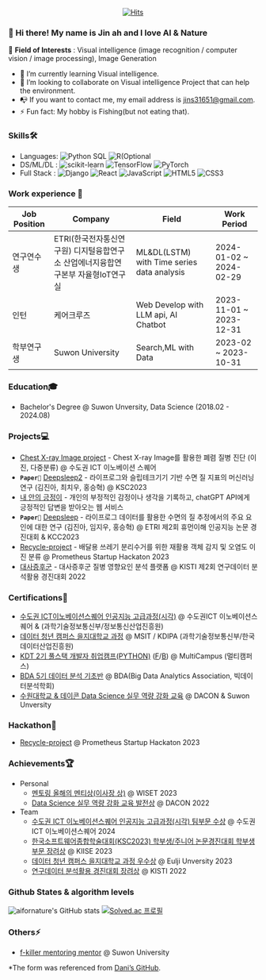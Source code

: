 <div align=center>
  
  [![Hits](https://hits.seeyoufarm.com/api/count/incr/badge.svg?url=https%3A%2F%2Fgithub.com%2Faifornature&count_bg=%2379C83D&title_bg=%23555555&icon=&icon_color=%23E7E7E7&title=Profile+views&edge_flat=false)](https://hits.seeyoufarm.com)
  
</div>

### 👋 Hi there! My name is Jin ah and I love AI & Nature
👀 **Field of Interests** : Visual intelligence (image recognition / computer vision / image processing), Image Generation
- 🌱 I’m currently learning Visual intelligence.
- 💞️ I’m looking to collaborate on Visual intelligence Project that can help the environment.
- 📭 If you want to contact me, my email address is jins31651@gmail.com.
- ⚡ Fun fact: My hobby is Fishing(but not eating that).

### Skills🛠️
- Languages: ![Python](https://img.shields.io/badge/Python-3776AB?style=flat&logo=python&logoColor=white) SQL ![R(Optional](https://img.shields.io/badge/R-276DC3?style=flat&logo=R&logoColor=white)
- DS/ML/DL : ![scikit-learn](https://img.shields.io/badge/sklearn-276DC3?style=flat&logo=R&logoColor=white) ![TensorFlow](https://img.shields.io/badge/TensorFlow-FF6F00?style=flat&logo=TensorFlow&logoColor=white) ![PyTorch](https://img.shields.io/badge/Pytorch-EE4C2C?style=flat&logo=Pytorch&logoColor=white)
- Full Stack : ![Django](https://img.shields.io/badge/Django-092E20?style=flat&logo=Django&logoColor=white) ![React](https://img.shields.io/badge/React-61DAFB?style=flat&logo=React&logoColor=white) ![JavaScript](https://img.shields.io/badge/JavaScript-F7DF1E?style=flat&logo=JavaScript&logoColor=white) ![HTML5](https://img.shields.io/badge/HTML5-E34F26?style=flat&logo=HTML5&logoColor=white) ![CSS3](https://img.shields.io/badge/CSS3-1572B6?style=flat&logo=CSS3&logoColor=white) 

### Work experience 👔
|Job Position|Company|Field|Work Period|
|------|---|---|---|
|연구연수생|ETRI(한국전자통신연구원) 디지털융합연구소 산업에너지융합연구본부 자율형IoT연구실|ML&DL(LSTM) with Time series data analysis|2024-01-02 ~ 2024-02-29|
|인턴|케어크루즈|Web Develop with LLM api, AI Chatbot|2023-11-01 ~ 2023-12-31|
|학부연구생|Suwon University|Search,ML with Data|2023-02 ~ 2023-10-31|

### Education🎓
- Bachelor's Degree @ Suwon Unversity, Data Science (2018.02 - 2024.08)

### Projects💻
- [Chest X-ray Image project](https://github.com/aifornature/Chest-X-ray-Image-project) - Chest X-ray Image를 활용한 폐렴 질병 진단 (이진, 다중분류) @ 수도권 ICT 이노베이션 스퀘어
- **`Paper📖`** [Deepsleep2](https://github.com/whatareyoudoingz/DeepSleep_project) - 라이프로그와 슬립테크기기 기반 수면 질 지표의 머신러닝 연구 (김진아, 최치우, 홍승혁) @ KSC2023
- [내 안의 긍정이](https://github.com/Dreamofheaven/inside_log) - 개인의 부정적인 감정이나 생각을 기록하고, chatGPT API에게 긍정적인 답변을 받아오는 웹 서비스 
- **`Paper📖`** [Deepsleep](https://github.com/whatareyoudoingz/ETRI-lifelog-data-project) - 라이프로그 데이터를 활용한 수면의 질 추정에서의 주요 요인에 대한 연구 (김진아, 임지우, 홍승혁) @ ETRI 제2회 휴먼이해 인공지능 논문 경진대회 & KCC2023
- [Recycle-project](https://github.com/Recycle-detection/recycle-project) - 배달용 쓰레기 분리수거를 위한 재활용 객체 감지 및 오염도 이진 분류 @ Prometheus Startup Hackaton 2023
- [대사증후군](https://github.com/Data-analysis-utilization-contest) - 대사증후군 질병 영향요인 분석 플랫폼 @ KISTI 제2회 연구데이터 분석활용 경진대회 2022

### Certifications📜
- [수도권 ICT이노베이션스퀘어 인공지능 고급과정(시각)](https://github.com/user-attachments/files/16530404/_._.pdf) @ 수도권ICT 이노베이션스퀘어 & (과학기술정보통신부/정보통신산업진흥원)
- [데이터 청년 캠퍼스 을지대학교 과정](https://github.com/user-attachments/files/16530209/43-.0031-000385.-.2.pdf) @ MSIT / KDIPA (과학기술정보통신부/한국데이터산업진흥원)
- [KDT 2기 풀스택 개발자 취업캠프(PYTHON)](https://github.com/user-attachments/files/16530203/43-.0031-000385.-.1.pdf) ([F](https://github.com/whatareyoudoingz/TIL)/[B](https://github.com/whatareyoudoingz/TIL_for_Backend)) @ MultiCampus (멀티캠퍼스)
- [BDA 5기 데이터 분석 기초반](https://github.com/user-attachments/files/16530391/_._.pdf) @ BDA(Big Data Analytics Association, 빅데이터분석학회) 
- [수원대학교 & 데이콘 Data Science 실무 역량 강화 교육](https://github.com/user-attachments/files/16530247/43-.0031-000385.-.1.pdf) @ DACON & Suwon Unversity 
  
### Hackathon🌱
- [Recycle-project](https://github.com/user-attachments/files/16530219/43-.0031-000385.-.3.pdf) @ Prometheus Startup Hackaton 2023
  
### Achievements🏆
- Personal
  - [멘토링 올해의 멘티상(이사장 상)](https://github.com/user-attachments/files/16530269/43-.0031-000385.-.4.pdf)
 @ WISET 2023
  - [Data Science 실무 역량 강화 교육 발전상](https://github.com/user-attachments/files/16530247/43-.0031-000385.-.1.pdf) @ DACON 2022
- Team
  - [수도권 ICT 이노베이션스퀘어 인공지능 고급과정(시각) 팀부문 수상](https://github.com/user-attachments/assets/af7e6a72-f7e1-4fff-b229-91e0c64991dc) @ 수도권 ICT 이노베이션스퀘어 2024
  - [한국소프트웨어종합학술대회(KSC2023) 학부생/주니어 논문경진대회 학부생 부문 장려상](https://github.com/user-attachments/files/16530349/-.5.pdf) @ KIISE 2023
  - [데이터 청년 캠퍼스 을지대학교 과정 우수상](https://github.com/user-attachments/files/16530261/43-.0031-000385.-.3.pdf)
 @ Eulji Unversity 2023 
  - [연구데이터 분석활용 경진대회 장려상](https://github.com/user-attachments/files/16530258/43-.0031-000385.-.2.pdf) @ KISTI 2022

### Github States & algorithm levels
![aifornature's GitHub stats](https://github-readme-stats.vercel.app/api?username=aifornature&theme=shadow_red&show_icons=true)
[![Solved.ac
프로필](http://mazassumnida.wtf/api/v2/generate_badge?boj=wlsdk3165)](https://solved.ac/wlsdk3165)

### Others⚡
- [f-killer mentoring mentor](https://github.com/whatareyoudoingz/f-killer) @ Suwon University

<!---
aifornature/aifornature is a ✨ special ✨ repository because its `README.md` (this file) appears on your GitHub profile.
You can click the Preview link to take a look at your changes.
--->
*The form was referenced from [Dani’s GitHub](https://github.com/dayyass#hi-my-name-is-dani--and-i-%EF%B8%8F-ai-and-open-source).
